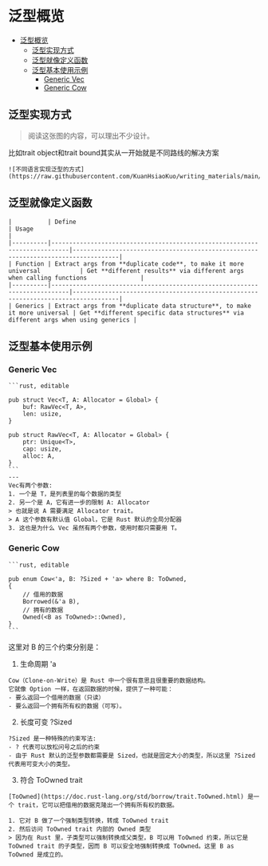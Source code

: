 # 泛型概览

<!--ts-->
* [泛型概览](#泛型概览)
   * [泛型实现方式](#泛型实现方式)
   * [泛型就像定义函数](#泛型就像定义函数)
   * [泛型基本使用示例](#泛型基本使用示例)
      * [Generic Vec](#generic-vec)
      * [Generic Cow](#generic-cow)

<!-- Created by https://github.com/ekalinin/github-markdown-toc -->
<!-- Added by: runner, at: Fri Oct 21 11:58:30 UTC 2022 -->

<!--te-->

## 泛型实现方式

> 阅读这张图的内容，可以理出不少设计。

比如trait object和trait bound其实从一开始就是不同路线的解决方案

~~~admonish info title='不同语言实现泛型的方式' collapsible=true
![不同语言实现泛型的方式](https://raw.githubusercontent.com/KuanHsiaoKuo/writing_materials/main/imgs/12%EF%BD%9C%E7%B1%BB%E5%9E%8B%E7%B3%BB%E7%BB%9F%EF%BC%9ARust%E7%9A%84%E7%B1%BB%E5%9E%8B%E7%B3%BB%E7%BB%9F%E6%9C%89%E4%BB%80%E4%B9%88%E7%89%B9%E7%82%B9%EF%BC%9F.png)
~~~

## 泛型就像定义函数

```extended-markdown-table
|          | Define                                                                    | Usage                                                                             |
|----------|---------------------------------------------------------------------------|-----------------------------------------------------------------------------------|
| Function | Extract args from **duplicate code**, to make it more universal           | Get **different results** via different args when calling functions               |
|----------|---------------------------------------------------------------------------|-----------------------------------------------------------------------------------|
| Generics | Extract args from **duplicate data structure**, to make it more universal | Get **different specific data structures** via different args when using generics |
```

## 泛型基本使用示例

### Generic Vec<T>

~~~admonish info title='泛型结构Vec<T>例子' collapsible=true
```rust, editable

pub struct Vec<T, A: Allocator = Global> {
    buf: RawVec<T, A>,
    len: usize,
}

pub struct RawVec<T, A: Allocator = Global> {
    ptr: Unique<T>,
    cap: usize,
    alloc: A,
}
```
---
Vec有两个参数:
1. 一个是 T，是列表里的每个数据的类型
2. 另一个是 A，它有进一步的限制 A: Allocator 
> 也就是说 A 需要满足 Allocator trait。
> A 这个参数有默认值 Global，它是 Rust 默认的全局分配器
3. 这也是为什么 Vec 虽然有两个参数，使用时都只需要用 T。
~~~

### Generic Cow<T>

~~~admonish info title='枚举类型Cow<T>例子' collapsible=true
```rust, editable

pub enum Cow<'a, B: ?Sized + 'a> where B: ToOwned,
{
    // 借用的数据
    Borrowed(&'a B),
    // 拥有的数据
    Owned(<B as ToOwned>::Owned),
}
```
~~~

这里对 B 的三个约束分别是：

1. 生命周期 'a

~~~admonish info title='Cow就像Option' collapsible=true
Cow（Clone-on-Write）是 Rust 中一个很有意思且很重要的数据结构。
它就像 Option 一样，在返回数据的时候，提供了一种可能：
- 要么返回一个借用的数据（只读）
- 要么返回一个拥有所有权的数据（可写）。
~~~

2. 长度可变 ?Sized

~~~admonish info title='?Sized代表可变大小' collapsible=true
?Sized 是一种特殊的约束写法:
- ? 代表可以放松问号之后的约束
- 由于 Rust 默认的泛型参数都需要是 Sized，也就是固定大小的类型，所以这里 ?Sized 代表用可变大小的类型。
~~~

3. 符合 ToOwned trait

~~~admonish info title='ToOwned: 可以把借用的数据克隆出一个拥有所有权的数据' collapsible=true
[ToOwned](https://doc.rust-lang.org/std/borrow/trait.ToOwned.html) 是一个 trait，它可以把借用的数据克隆出一个拥有所有权的数据。
~~~

~~~admonish info title='\<B as ToOwned\>::Owned' collapsible=true
1. 它对 B 做了一个强制类型转换，转成 ToOwned trait
2. 然后访问 ToOwned trait 内部的 Owned 类型
> 因为在 Rust 里，子类型可以强制转换成父类型，B 可以用 ToOwned 约束，所以它是 ToOwned trait 的子类型，因而 B 可以安全地强制转换成 ToOwned。这里 B as ToOwned 是成立的。
~~~


